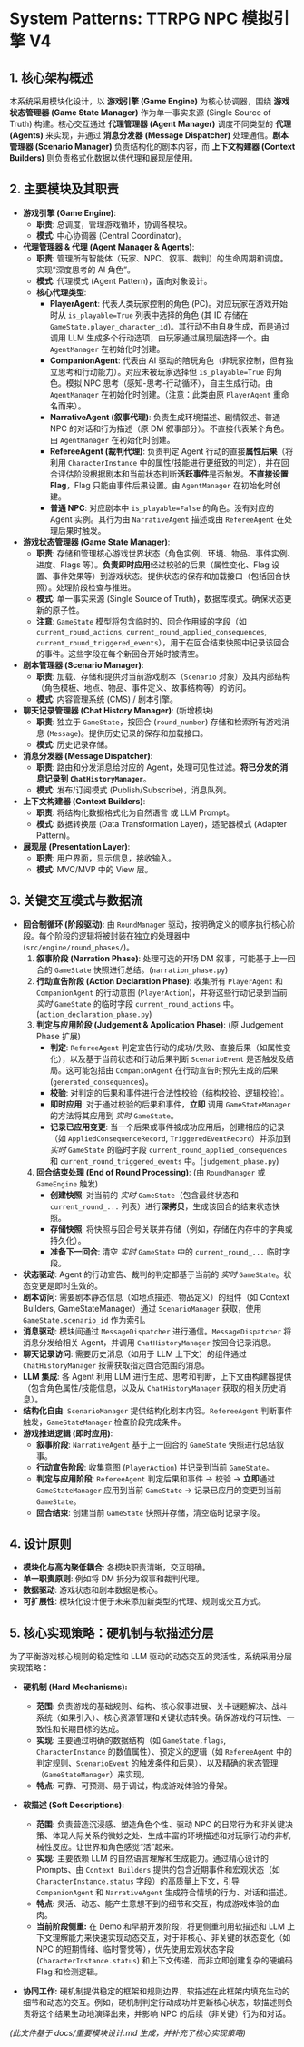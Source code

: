 # System Patterns: TTRPG NPC 模拟引擎 V4

## 1. 核心架构概述

本系统采用模块化设计，以 **游戏引擎 (Game Engine)** 为核心协调器，围绕 **游戏状态管理器 (Game State Manager)** 作为单一事实来源 (Single Source of Truth) 构建。核心交互通过 **代理管理器 (Agent Manager)** 调度不同类型的 **代理 (Agents)** 来实现，并通过 **消息分发器 (Message Dispatcher)** 处理通信。**剧本管理器 (Scenario Manager)** 负责结构化的剧本内容，而 **上下文构建器 (Context Builders)** 则负责格式化数据以供代理和展现层使用。

## 2. 主要模块及其职责

*   **游戏引擎 (Game Engine)**:
    *   **职责**: 总调度，管理游戏循环，协调各模块。
    *   **模式**: 中心协调器 (Central Coordinator)。
*   **代理管理器 & 代理 (Agent Manager & Agents)**:
    *   **职责**: 管理所有智能体（玩家、NPC、叙事、裁判）的生命周期和调度。实现“深度思考的 AI 角色”。
    *   **模式**: 代理模式 (Agent Pattern)，面向对象设计。
    *   **核心代理类型**:
        *   **PlayerAgent**: 代表人类玩家控制的角色 (PC)。对应玩家在游戏开始时从 `is_playable=True` 列表中选择的角色 (其 ID 存储在 `GameState.player_character_id`)。其行动不由自身生成，而是通过调用 LLM 生成多个行动选项，由玩家通过展现层选择一个。由 `AgentManager` 在初始化时创建。
        *   **CompanionAgent**: 代表由 AI 驱动的陪玩角色（非玩家控制，但有独立思考和行动能力）。对应未被玩家选择但 `is_playable=True` 的角色。模拟 NPC 思考（感知-思考-行动循环），自主生成行动。由 `AgentManager` 在初始化时创建。（注意：此类由原 `PlayerAgent` 重命名而来）。
        *   **NarrativeAgent (叙事代理)**: 负责生成环境描述、剧情叙述、普通 NPC 的对话和行为描述（原 DM 叙事部分）。不直接代表某个角色。由 `AgentManager` 在初始化时创建。
        *   **RefereeAgent (裁判代理)**: 负责判定 Agent 行动的直接**属性后果**（将利用 `CharacterInstance` 中的属性/技能进行更细致的判定），并在回合评估阶段根据剧本和当前状态判断**活跃事件**是否触发。**不直接设置 Flag**，Flag 只能由事件后果设置。由 `AgentManager` 在初始化时创建。
        *   **普通 NPC**: 对应剧本中 `is_playable=False` 的角色。没有对应的 Agent 实例。其行为由 `NarrativeAgent` 描述或由 `RefereeAgent` 在处理后果时触发。
*   **游戏状态管理器 (Game State Manager)**:
    *   **职责**: 存储和管理核心游戏世界状态（角色实例、环境、物品、事件实例、进度、Flags 等）。**负责即时应用**经过校验的后果（属性变化、Flag 设置、事件效果等）到游戏状态。提供状态的保存和加载接口（包括回合快照）。处理阶段检查与推进。
    *   **模式**: 单一事实来源 (Single Source of Truth)，数据库模式。确保状态更新的原子性。
    *   **注意**: `GameState` 模型将包含临时的、回合作用域的字段（如 `current_round_actions`, `current_round_applied_consequences`, `current_round_triggered_events`），用于在回合结束快照中记录该回合的事件。这些字段在每个新回合开始时被清空。
*   **剧本管理器 (Scenario Manager)**:
    *   **职责**: 加载、存储和提供对当前游戏剧本（`Scenario` 对象）及其内部结构（角色模板、地点、物品、事件定义、故事结构等）的访问。
    *   **模式**: 内容管理系统 (CMS) / 剧本引擎。
*   **聊天记录管理器 (Chat History Manager)**: (新增模块)
    *   **职责**: 独立于 `GameState`，按回合 (`round_number`) 存储和检索所有游戏消息 (`Message`)。提供历史记录的保存和加载接口。
    *   **模式**: 历史记录存储。
*   **消息分发器 (Message Dispatcher)**:
    *   **职责**: 路由和分发消息给对应的 Agent，处理可见性过滤。**将已分发的消息记录到 `ChatHistoryManager`**。
    *   **模式**: 发布/订阅模式 (Publish/Subscribe)，消息队列。
*   **上下文构建器 (Context Builders)**:
    *   **职责**: 将结构化数据格式化为自然语言 或 LLM Prompt。
    *   **模式**: 数据转换层 (Data Transformation Layer)，适配器模式 (Adapter Pattern)。
*   **展现层 (Presentation Layer)**:
    *   **职责**: 用户界面，显示信息，接收输入。
    *   **模式**: MVC/MVP 中的 View 层。

## 3. 关键交互模式与数据流

*   **回合制循环 (阶段驱动)**: 由 `RoundManager` 驱动，按明确定义的顺序执行核心阶段。每个阶段的逻辑将被封装在独立的处理器中 (`src/engine/round_phases/`)。
    1.  **叙事阶段 (Narration Phase)**: 处理可选的开场 DM 叙事，可能基于上一回合的 `GameState` 快照进行总结。(`narration_phase.py`)
    2.  **行动宣告阶段 (Action Declaration Phase)**: 收集所有 `PlayerAgent` 和 `CompanionAgent` 的行动意图 (`PlayerAction`)，并将这些行动记录到当前 *实时* `GameState` 的临时字段 `current_round_actions` 中。(`action_declaration_phase.py`)
    3.  **判定与应用阶段 (Judgement & Application Phase)**: (原 Judgement Phase 扩展)
        *   **判定**: `RefereeAgent` 判定宣告行动的成功/失败、直接后果（如属性变化），以及基于当前状态和行动后果判断 `ScenarioEvent` 是否触发及结局。这可能包括由 `CompanionAgent` 在行动宣告时预先生成的后果 (`generated_consequences`)。
        *   **校验**: 对判定的后果和事件进行合法性校验（结构校验、逻辑校验）。
        *   **即时应用**: 对于通过校验的后果和事件，**立即** 调用 `GameStateManager` 的方法将其应用到 *实时* `GameState`。
        *   **记录已应用变更**: 当一个后果或事件被成功应用后，创建相应的记录（如 `AppliedConsequenceRecord`, `TriggeredEventRecord`）并添加到 *实时* `GameState` 的临时字段 `current_round_applied_consequences` 和 `current_round_triggered_events` 中。(`judgement_phase.py`)
    4.  **回合结束处理 (End of Round Processing)**: (由 `RoundManager` 或 `GameEngine` 触发)
        *   **创建快照**: 对当前的 *实时* `GameState`（包含最终状态和 `current_round_...` 列表）进行**深拷贝**，生成该回合的结束状态快照。
        *   **存储快照**: 将快照与回合号关联并存储（例如，存储在内存中的字典或持久化）。
        *   **准备下一回合**: 清空 *实时* `GameState` 中的 `current_round_...` 临时字段。
*   **状态驱动**: Agent 的行动宣告、裁判的判定都基于当前的 *实时* `GameState`。状态变更是即时生效的。
*   **剧本访问**: 需要剧本静态信息（如地点描述、物品定义）的组件（如 Context Builders, GameStateManager）通过 `ScenarioManager` 获取，使用 `GameState.scenario_id` 作为索引。
*   **消息驱动**: 模块间通过 `MessageDispatcher` 进行通信。`MessageDispatcher` 将消息分发给相关 Agent，并调用 `ChatHistoryManager` 按回合记录消息。
*   **聊天记录访问**: 需要历史消息（如用于 LLM 上下文）的组件通过 `ChatHistoryManager` 按需获取指定回合范围的消息。
*   **LLM 集成**: 各 Agent 利用 LLM 进行生成、思考和判断，上下文由构建器提供（包含角色属性/技能信息，以及从 `ChatHistoryManager` 获取的相关历史消息）。
*   **结构化自由**: `ScenarioManager` 提供结构化剧本内容。`RefereeAgent` 判断事件触发，`GameStateManager` 检查阶段完成条件。
*   **游戏推进逻辑 (即时应用)**:
    *   **叙事阶段**: `NarrativeAgent` 基于上一回合的 `GameState` 快照进行总结叙事。
    *   **行动宣告阶段**: 收集意图 (`PlayerAction`) 并记录到当前 `GameState`。
    *   **判定与应用阶段**: `RefereeAgent` 判定后果和事件 -> 校验 -> **立即**通过 `GameStateManager` 应用到当前 `GameState` -> 记录已应用的变更到当前 `GameState`。
    *   **回合结束**: 创建当前 `GameState` 快照并存储，清空临时记录字段。

## 4. 设计原则

*   **模块化与高内聚低耦合**: 各模块职责清晰，交互明确。
*   **单一职责原则**: 例如将 DM 拆分为叙事和裁判代理。
*   **数据驱动**: 游戏状态和剧本数据是核心。
*   **可扩展性**: 模块化设计便于未来添加新类型的代理、规则或交互方式。

## 5. 核心实现策略：硬机制与软描述分层

为了平衡游戏核心规则的稳定性和 LLM 驱动的动态交互的灵活性，系统采用分层实现策略：

*   **硬机制 (Hard Mechanisms):**
    *   **范围:** 负责游戏的基础规则、结构、核心叙事进展、关卡谜题解决、战斗系统（如果引入）、核心资源管理和关键状态转换。确保游戏的可玩性、一致性和长期目标的达成。
    *   **实现:** 主要通过明确的数据结构（如 `GameState.flags`, `CharacterInstance` 的数值属性）、预定义的逻辑（如 `RefereeAgent` 中的判定规则、`ScenarioEvent` 的触发条件和后果）、以及精确的状态管理（`GameStateManager`）来实现。
    *   **特点:** 可靠、可预测、易于调试，构成游戏体验的骨架。

*   **软描述 (Soft Descriptions):**
    *   **范围:** 负责营造沉浸感、塑造角色个性、驱动 NPC 的日常行为和非关键决策、体现人际关系的微妙之处、生成丰富的环境描述和对玩家行动的非机械性反应。让世界和角色感觉“活”起来。
    *   **实现:** 主要依赖 LLM 的自然语言理解和生成能力。通过精心设计的 Prompts、由 `Context Builders` 提供的包含近期事件和宏观状态（如 `CharacterInstance.status` 字段）的高质量上下文，引导 `CompanionAgent` 和 `NarrativeAgent` 生成符合情境的行为、对话和描述。
    *   **特点:** 灵活、动态、能产生意想不到的细节和交互，构成游戏体验的血肉。
    *   **当前阶段侧重:** 在 Demo 和早期开发阶段，将更侧重利用软描述和 LLM 上下文理解能力来快速实现动态交互，对于非核心、非关键的状态变化（如 NPC 的短期情绪、临时警觉等），优先使用宏观状态字段 (`CharacterInstance.status`) 和上下文传递，而非立即创建复杂的硬编码 Flag 和检测逻辑。

*   **协同工作:** 硬机制提供稳定的框架和规则边界，软描述在此框架内填充生动的细节和动态的交互。例如，硬机制判定行动成功并更新核心状态，软描述则负责将这个结果生动地演绎出来，并影响 NPC 的后续（非关键）行为和对话。

*(此文件基于 docs/重要模块设计.md 生成，并补充了核心实现策略)*
